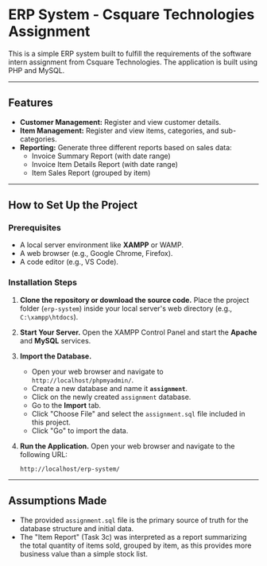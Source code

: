 # ERP System - Csquare Technologies Assignment

This is a simple ERP system built to fulfill the requirements of the software intern assignment from Csquare Technologies. The application is built using PHP and MySQL.

---

## Features

* **Customer Management:** Register and view customer details.
* **Item Management:** Register and view items, categories, and sub-categories.
* **Reporting:** Generate three different reports based on sales data:
    * Invoice Summary Report (with date range)
    * Invoice Item Details Report (with date range)
    * Item Sales Report (grouped by item)

---

## How to Set Up the Project

### Prerequisites
* A local server environment like **XAMPP** or WAMP.
* A web browser (e.g., Google Chrome, Firefox).
* A code editor (e.g., VS Code).

### Installation Steps

1.  **Clone the repository or download the source code.**
    Place the project folder (`erp-system`) inside your local server's web directory (e.g., `C:\xampp\htdocs`).

2.  **Start Your Server.**
    Open the XAMPP Control Panel and start the **Apache** and **MySQL** services.

3.  **Import the Database.**
    * Open your web browser and navigate to `http://localhost/phpmyadmin/`.
    * Create a new database and name it **`assignment`**.
    * Click on the newly created `assignment` database.
    * Go to the **Import** tab.
    * Click "Choose File" and select the `assignment.sql` file included in this project.
    * Click "Go" to import the data.

4.  **Run the Application.**
    Open your web browser and navigate to the following URL:
    ```
    http://localhost/erp-system/
    ```

---

## Assumptions Made

* The provided `assignment.sql` file is the primary source of truth for the database structure and initial data.
* The "Item Report" (Task 3c) was interpreted as a report summarizing the total quantity of items sold, grouped by item, as this provides more business value than a simple stock list.